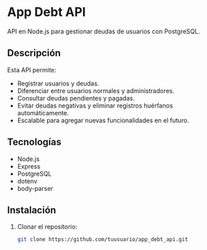 # App Debt API

API en Node.js para gestionar deudas de usuarios con PostgreSQL.

## Descripción

Esta API permite:
- Registrar usuarios y deudas.
- Diferenciar entre usuarios normales y administradores.
- Consultar deudas pendientes y pagadas.
- Evitar deudas negativas y eliminar registros huérfanos automáticamente.
- Escalable para agregar nuevas funcionalidades en el futuro.

## Tecnologías
- Node.js
- Express
- PostgreSQL
- dotenv
- body-parser

## Instalación

1. Clonar el repositorio:
   ```bash
   git clone https://github.com/tuusuario/app_debt_api.git
